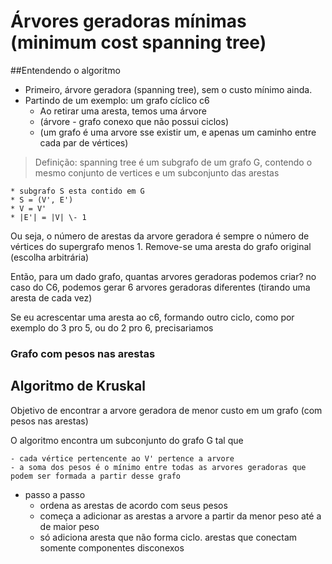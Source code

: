 # Árvores geradoras mínimas (minimum cost spanning tree)

##Entendendo o algoritmo
- Primeiro, árvore geradora (spanning tree), sem o custo mínimo ainda.
- Partindo de um exemplo: um grafo cíclico c6
	- Ao retirar uma aresta, temos uma árvore
	- (árvore - grafo conexo que não possui ciclos)
	- (um grafo é uma arvore sse existir um, e apenas um caminho entre cada par de vértices)

> Definição: spanning tree é um subgrafo de um grafo G, contendo o mesmo conjunto de vertices e um subconjunto das arestas
	
	* subgrafo S esta contido em G
	* S = (V', E')
	* V = V'
	* |E'| = |V| \- 1

Ou seja, o número de arestas da arvore geradora é sempre o número de vértices do supergrafo menos 1. Remove-se uma aresta do grafo original (escolha arbitrária)
	

Então, para um dado grafo, quantas arvores geradoras podemos criar?
	no caso do C6, podemos gerar 6 arvores geradoras diferentes (tirando uma aresta de cada vez)

Se eu acrescentar uma aresta ao c6, formando outro ciclo, como por exemplo do 3 pro 5, ou do 2 pro 6, precisariamos 


### Grafo com pesos nas arestas




## Algoritmo de Kruskal

Objetivo de encontrar a arvore geradora de menor custo em um grafo (com pesos nas arestas)

O algoritmo encontra um subconjunto do grafo G tal que

	- cada vértice pertencente ao V' pertence a arvore
	- a soma dos pesos é o mínimo entre todas as arvores geradoras que podem ser formada a partir desse grafo


- passo a passo
	- ordena as arestas de acordo com seus pesos
	- começa a adicionar as arestas a arvore a partir da menor peso até a de maior peso 
	- só adiciona aresta que não forma ciclo. arestas que conectam somente componentes disconexos 


